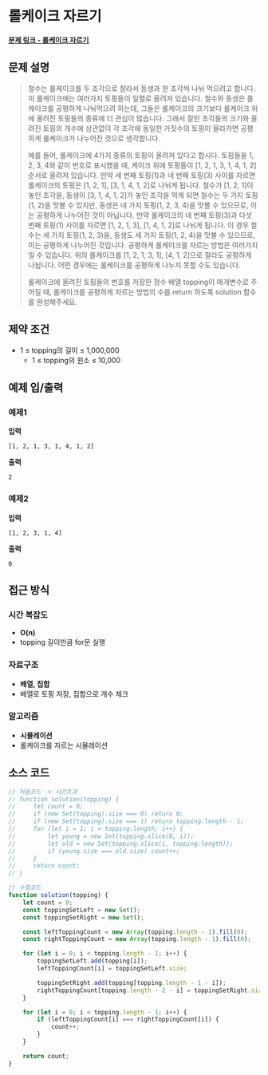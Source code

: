 # 롤케이크 자르기

**[문제 링크 - 롤케이크 자르기](https://school.programmers.co.kr/learn/courses/30/lessons/132265)**

## 문제 설명

> 철수는 롤케이크를 두 조각으로 잘라서 동생과 한 조각씩 나눠 먹으려고 합니다. 이 롤케이크에는 여러가지 토핑들이 일렬로 올려져 있습니다. 철수와 동생은 롤케이크를 공평하게 나눠먹으려 하는데, 그들은 롤케이크의 크기보다 롤케이크 위에 올려진 토핑들의 종류에 더 관심이 많습니다. 그래서 잘린 조각들의 크기와 올려진 토핑의 개수에 상관없이 각 조각에 동일한 가짓수의 토핑이 올라가면 공평하게 롤케이크가 나누어진 것으로 생각합니다.
>
> 예를 들어, 롤케이크에 4가지 종류의 토핑이 올려져 있다고 합시다. 토핑들을 1, 2, 3, 4와 같이 번호로 표시했을 때, 케이크 위에 토핑들이 [1, 2, 1, 3, 1, 4, 1, 2] 순서로 올려져 있습니다. 만약 세 번째 토핑(1)과 네 번째 토핑(3) 사이를 자르면 롤케이크의 토핑은 [1, 2, 1], [3, 1, 4, 1, 2]로 나뉘게 됩니다. 철수가 [1, 2, 1]이 놓인 조각을, 동생이 [3, 1, 4, 1, 2]가 놓인 조각을 먹게 되면 철수는 두 가지 토핑(1, 2)을 맛볼 수 있지만, 동생은 네 가지 토핑(1, 2, 3, 4)을 맛볼 수 있으므로, 이는 공평하게 나누어진 것이 아닙니다. 만약 롤케이크의 네 번째 토핑(3)과 다섯 번째 토핑(1) 사이를 자르면 [1, 2, 1, 3], [1, 4, 1, 2]로 나뉘게 됩니다. 이 경우 철수는 세 가지 토핑(1, 2, 3)을, 동생도 세 가지 토핑(1, 2, 4)을 맛볼 수 있으므로, 이는 공평하게 나누어진 것입니다. 공평하게 롤케이크를 자르는 방법은 여러가지 일 수 있습니다. 위의 롤케이크를 [1, 2, 1, 3, 1], [4, 1, 2]으로 잘라도 공평하게 나뉩니다. 어떤 경우에는 롤케이크를 공평하게 나누지 못할 수도 있습니다.
>
> 롤케이크에 올려진 토핑들의 번호를 저장한 정수 배열 topping이 매개변수로 주어질 때, 롤케이크를 공평하게 자르는 방법의 수를 return 하도록 solution 함수를 완성해주세요.

## 제약 조건

-   1 ≤ topping의 길이 ≤ 1,000,000
    -   1 ≤ topping의 원소 ≤ 10,000

## 예제 입/출력

### 예제1

**입력**

```
[1, 2, 1, 3, 1, 4, 1, 2]
```

**출력**

```
2
```

### 예제2

**입력**

```
[1, 2, 3, 1, 4]
```

**출력**

```
0
```

## 접근 방식

### 시간 복잡도

-   **O(n)**
-   topping 길이만큼 for문 실행

### 자료구조

-   **배열, 집합**
-   배열로 토핑 저장, 집합으로 개수 체크

### 알고리즘

-   **시뮬레이션**
-   롤케이크를 자르는 시뮬레이션

## 소스 코드

```javascript
// 처음코드 -> 시간초과
// function solution(topping) {
//     let count = 0;
//     if (new Set(topping).size === 0) return 0;
//     if (new Set(topping).size === 1) return topping.length - 1;
//     for (let i = 1; i < topping.length; i++) {
//         let young = new Set(topping.slice(0, i));
//         let old = new Set(topping.slice(i, topping.length));
//         if (young.size === old.size) count++;
//     }
//     return count;
// }

// 수정코드
function solution(topping) {
    let count = 0;
    const toppingSetLeft = new Set();
    const toppingSetRight = new Set();

    const leftToppingCount = new Array(topping.length - 1).fill(0);
    const rightToppingCount = new Array(topping.length - 1).fill(0);

    for (let i = 0; i < topping.length - 1; i++) {
        toppingSetLeft.add(topping[i]);
        leftToppingCount[i] = toppingSetLeft.size;

        toppingSetRight.add(topping[topping.length - 1 - i]);
        rightToppingCount[topping.length - 2 - i] = toppingSetRight.size;
    }

    for (let i = 0; i < topping.length - 1; i++) {
        if (leftToppingCount[i] === rightToppingCount[i]) {
            count++;
        }
    }

    return count;
}
```
